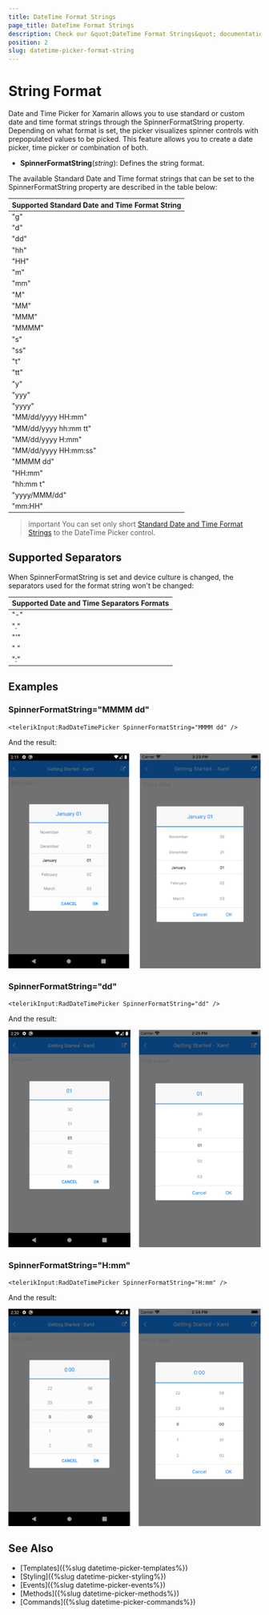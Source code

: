 ```yaml
---
title: DateTime Format Strings
page_title: DateTime Format Strings
description: Check our &quot;DateTime Format Strings&quot; documentation article for Telerik DateTimePicker for Xamarin control.
position: 2
slug: datetime-picker-format-string
---
```


# String Format

Date and Time Picker for Xamarin allows you to use standard or custom date and time format strings through the SpinnerFormatString property. Depending on what format is set, the picker visualizes spinner controls with prepopulated values to be picked. This feature allows you to create a date picker, time picker or combination of both.

* **SpinnerFormatString**(*string*): Defines the string format.

The available Standard Date and Time format strings that can be set to the SpinnerFormatString property are described in the table below:

| Supported Standard Date and Time Format String |
| -------- |
| "g" |
| "d" |
| "dd" |
| "hh" |
| "HH" |
| "m" |
| "mm" |
| "M" |
| "MM" |
| "MMM" |
| "MMMM" |
| "s" |
| "ss" |
| "t" |
| "tt" |
| "y" |
| "yyy" |
| "yyyy" |
| "MM/dd/yyyy HH:mm" |
| "MM/dd/yyyy hh:mm tt" |
| "MM/dd/yyyy H:mm" |
| "MM/dd/yyyy HH:mm:ss" |
| "MMMM dd" |
| "HH:mm" |
| "hh:mm t" |
| "yyyy/MMM/dd" |
| "mm:HH" |

>important You can set only short [Standard Date and Time Format Strings](https://docs.microsoft.com/en-us/dotnet/standard/base-types/standard-date-and-time-format-strings) to the DateTime Picker control.

## Supported Separators

When SpinnerFormatString is set and device culture is changed, the separators used for the format string won't be changed:

| Supported Date and Time Separators Formats |
| -------- |
| "-" |
| "." |
| "'" |
| " " |
| ":" |

## Examples

### SpinnerFormatString="MMMM dd"

```XAML
<telerikInput:RadDateTimePicker SpinnerFormatString="MMMM dd" />
```

And the result:

![](images/datetimepicker-string-format-mmmm-dd.png)

### SpinnerFormatString="dd"

```XAML
<telerikInput:RadDateTimePicker SpinnerFormatString="dd" />
```

And the result:

![](images/datetimepicker-string-format-dd.png)

### SpinnerFormatString="H:mm"

```XAML
<telerikInput:RadDateTimePicker SpinnerFormatString="H:mm" />
```

And the result:

![](images/datetimepicker-string-format-H-mm.png)

## See Also

- [Templates]({%slug datetime-picker-templates%})
- [Styling]({%slug datetime-picker-styling%})
- [Events]({%slug datetime-picker-events%})
- [Methods]({%slug datetime-picker-methods%})
- [Commands]({%slug datetime-picker-commands%})
